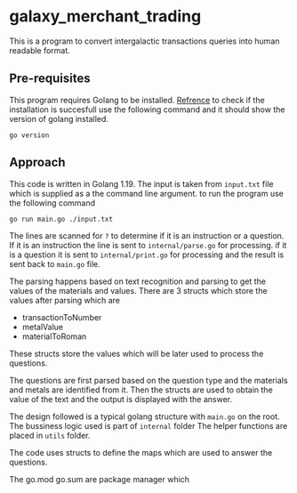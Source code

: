 # galaxy_merchant_trading

This is a program to convert intergalactic transactions queries into human readable format.

## Pre-requisites

This program requires Golang to be installed. [Refrence](https://go.dev/doc/install)
to check if the installation is succesfull use the following command and it should show the version of golang installed.

```
go version
```

## Approach

This code is written in Golang 1.19.
The input is taken from `input.txt` file which is supplied as a the command line argument.
to run the program use the following command

```
go run main.go ./input.txt
```

The lines are scanned for `?` to determine if it is an instruction or a question. If it is an instruction the line is sent to `internal/parse.go` for processing. if it is a question it is sent to `internal/print.go` for processing and the result is sent back to `main.go` file.

The parsing happens based on text recognition and parsing to get the values of the materials and values.
There are 3 structs which store the values after parsing which are

- transactionToNumber
- metalValue
- materialToRoman

These structs store the values which will be later used to process the questions.

The questions are first parsed based on the question type and the materials and metals are identified from it.
Then the structs are used to obtain the value of the text and the output is displayed with the answer.

The design followed is a typical golang structure with `main.go` on the root.
The bussiness logic used is part of `internal` folder
The helper functions are placed in `utils` folder.

The code uses structs to define the maps which are used to answer the questions.

The go.mod go.sum are package manager which
